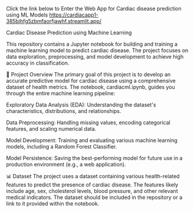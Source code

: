Click the link below to Enter the Web App for Cardiac disease prediction using ML Models
https://cardiacapp1-385bihfg5zbmfaorfjawhf.streamlit.app/

Cardiac Disease Prediction using Machine Learning

This repository contains a Jupyter notebook for building and training a machine learning model to predict cardiac disease. The project focuses on data exploration, preprocessing, and model development to achieve high accuracy in classification.

🎯 Project Overview
The primary goal of this project is to develop an accurate predictive model for cardiac disease using a comprehensive dataset of health metrics. The notebook, cardiacml.ipynb, guides you through the entire machine learning pipeline:

Exploratory Data Analysis (EDA): Understanding the dataset's characteristics, distributions, and relationships.

Data Preprocessing: Handling missing values, encoding categorical features, and scaling numerical data.

Model Development: Training and evaluating various machine learning models, including a Random Forest Classifier.

Model Persistence: Saving the best-performing model for future use in a production environment (e.g., a web application).

📊 Dataset
The project uses a dataset containing various health-related features to predict the presence of cardiac disease. The features likely include age, sex, cholesterol levels, blood pressure, and other relevant medical indicators. The dataset should be included in the repository or a link to it provided within the notebook.

